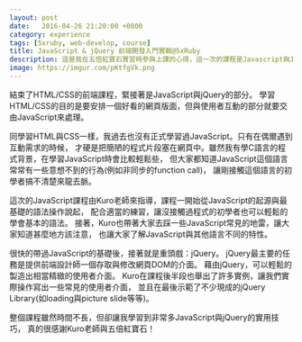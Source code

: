 ```yaml
---
layout: post
date:   2016-04-26 21:20:00 +0800
category: experience
tags: [5xruby, web-develop, course]
title: JavaScript & jQuery 前端開發入門實戰@5xRuby
description: 這是我在五倍紅寶石實習時參與上課的心得，這一次的課程是Javascript與JQuery的使用。
image: https://imgur.com/pKtfgVk.png
---
```


結束了HTML/CSS的前端課程，緊接著是JavaScript與jQuery的部分。
學習HTML/CSS的目的是要安排一個好看的網頁版面，但與使用者互動的部分就要交由JavaScript來處理。

同學習HTML與CSS一樣，我過去也沒有正式學習過JavaScript。只有在偶爾遇到互動需求的時候，
才硬是把簡陋的程式片段塞在網頁中。雖然我有學C語言的程式背景，在學習JavaScript時會比較輕鬆些，
但大家都知道JavaScript這個語言常常有一些意想不到的行為(例如非同步的function call)，
讓剛接觸這個語言的初學者搞不清楚來龍去脈。

這次的JavaScript課程由Kuro老師來指導，課程一開始從JavaScript的起源與最基礎的語法操作說起，
配合適當的練習，讓沒接觸過程式的初學者也可以輕鬆的學會基本的語法。
接著，Kuro也帶著大家去踩一些JavaScript常見的地雷，讓大家知道甚麼地方該注意，
也讓大家了解JavaScript與其他語言不同的特性。

很快的帶過JavaScript的基礎後，接著就是重頭戲：jQuery。
jQuery最主要的任務是提供前端設計師一個存取與修改網頁DOM的介面。
藉由jQuery，可以輕鬆的製造出相當精緻的使用者介面。
Kuro在課程後半段也舉出了許多實例，讓我們實際操作寫出一些常見的使用者介面，
並且在最後示範了不少現成的jQuery Library(如loading與picture slide等等)。

整個課程雖然時間不長，但卻讓我學習到非常多JavaScript與jQuery的實用技巧，
真的很感謝Kuro老師與五倍紅寶石！

